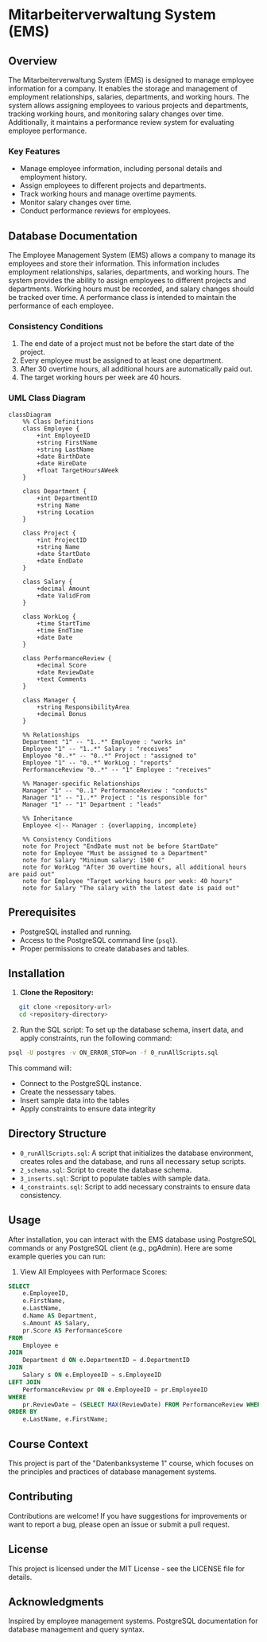 # Mitarbeiterverwaltung System (EMS)

## Overview

The Mitarbeiterverwaltung System (EMS) is designed to manage employee information for a company. It enables the storage and management of employment relationships, salaries, departments, and working hours. The system allows assigning employees to various projects and departments, tracking working hours, and monitoring salary changes over time. Additionally, it maintains a performance review system for evaluating employee performance.

### Key Features

- Manage employee information, including personal details and employment history.
- Assign employees to different projects and departments.
- Track working hours and manage overtime payments.
- Monitor salary changes over time.
- Conduct performance reviews for employees.

## Database Documentation

The Employee Management System (EMS) allows a company to manage its employees and store their information. This information includes employment relationships, salaries, departments, and working hours. The system provides the ability to assign employees to different projects and departments. Working hours must be recorded, and salary changes should be tracked over time. A performance class is intended to maintain the performance of each employee.

### Consistency Conditions

1. The end date of a project must not be before the start date of the project.
2. Every employee must be assigned to at least one department.
3. After 30 overtime hours, all additional hours are automatically paid out.
4. The target working hours per week are 40 hours.

### UML Class Diagram

```mermaid
classDiagram
    %% Class Definitions
    class Employee {
        +int EmployeeID
        +string FirstName
        +string LastName
        +date BirthDate
        +date HireDate
        +float TargetHoursAWeek
    }

    class Department {
        +int DepartmentID
        +string Name
        +string Location
    }

    class Project {
        +int ProjectID
        +string Name
        +date StartDate
        +date EndDate
    }

    class Salary {
        +decimal Amount
        +date ValidFrom
    }

    class WorkLog {
        +time StartTime
        +time EndTime
        +date Date
    }

    class PerformanceReview {
        +decimal Score
        +date ReviewDate
        +text Comments
    }

    class Manager {
        +string ResponsibilityArea
        +decimal Bonus
    }

    %% Relationships
    Department "1" -- "1..*" Employee : "works in"
    Employee "1" -- "1..*" Salary : "receives"
    Employee "0..*" -- "0..*" Project : "assigned to"
    Employee "1" -- "0..*" WorkLog : "reports"
    PerformanceReview "0..*" -- "1" Employee : "receives"

    %% Manager-specific Relationships
    Manager "1" -- "0..1" PerformanceReview : "conducts"
    Manager "1" -- "1..*" Project : "is responsible for"
    Manager "1" -- "1" Department : "leads"

    %% Inheritance
    Employee <|-- Manager : {overlapping, incomplete}

    %% Consistency Conditions
    note for Project "EndDate must not be before StartDate"
    note for Employee "Must be assigned to a Department"
    note for Salary "Minimum salary: 1500 €"
    note for WorkLog "After 30 overtime hours, all additional hours are paid out"
    note for Employee "Target working hours per week: 40 hours"
    note for Salary "The salary with the latest date is paid out"
```

## Prerequisites

- PostgreSQL installed and running.
- Access to the PostgreSQL command line (`psql`).
- Proper permissions to create databases and tables.

## Installation

1. **Clone the Repository:**

```bash
   git clone <repository-url>
   cd <repository-directory>
```

2. Run the SQL script: To set up the database schema, insert data, and apply constraints, run the following command:

```bash
psql -U postgres -v ON_ERROR_STOP=on -f 0_runAllScripts.sql
```

This command will:

- Connect to the PostgreSQL instance.
- Create the nessessary tabes.
- Insert sample data into the tables
- Apply constraints to ensure data integrity

## Directory Structure

- `0_runAllScripts.sql`: A script that initializes the database environment, creates roles and the database, and runs all necessary setup scripts.
- `2_schema.sql`: Script to create the database schema.
- `3_inserts.sql`: Script to populate tables with sample data.
- `4_constraints.sql`: Script to add necessary constraints to ensure data consistency.

## Usage

After installation, you can interact with the EMS database using PostgreSQL commands or any PostgreSQL client (e.g., pgAdmin). Here are some example queries you can run:

1. View All Employees with Performace Scores:

```sql
SELECT
    e.EmployeeID,
    e.FirstName,
    e.LastName,
    d.Name AS Department,
    s.Amount AS Salary,
    pr.Score AS PerformanceScore
FROM
    Employee e
JOIN
    Department d ON e.DepartmentID = d.DepartmentID
JOIN
    Salary s ON e.EmployeeID = s.EmployeeID
LEFT JOIN
    PerformanceReview pr ON e.EmployeeID = pr.EmployeeID
WHERE
    pr.ReviewDate = (SELECT MAX(ReviewDate) FROM PerformanceReview WHERE EmployeeID = e.EmployeeID)
ORDER BY
    e.LastName, e.FirstName;
```

## Course Context

This project is part of the "Datenbanksysteme 1" course, which focuses on the principles and practices of database management systems.

## Contributing

Contributions are welcome! If you have suggestions for improvements or want to report a bug, please open an issue or submit a pull request.

## License

This project is licensed under the MIT License - see the LICENSE file for details.

## Acknowledgments

Inspired by employee management systems.
PostgreSQL documentation for database management and query syntax.
